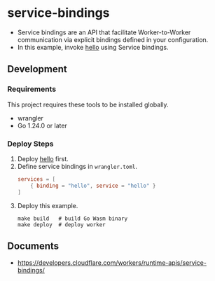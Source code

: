 # service-bindings

- Service bindings are an API that facilitate Worker-to-Worker communication via explicit bindings defined in your configuration.
- In this example, invoke [hello](https://github.com/syumai/workers/tree/main/_examples/hello) using Service bindings.

## Development

### Requirements

This project requires these tools to be installed globally.

* wrangler
* Go 1.24.0 or later

### Deploy Steps

1. Deploy [hello](https://github.com/syumai/workers/tree/main/_examples/hello) first.
2. Define service bindings in `wrangler.toml`.
    ```toml
    services = [
        { binding = "hello", service = "hello" }
    ]
    ```
3. Deploy this example.
    ```
    make build   # build Go Wasm binary
    make deploy  # deploy worker
    ```

## Documents

- https://developers.cloudflare.com/workers/runtime-apis/service-bindings/